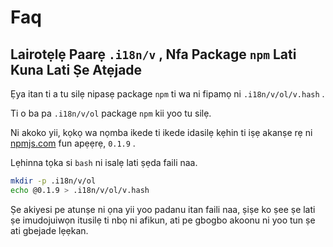 # Faq

## Lairotẹlẹ Paarẹ `.i18n/v` , Nfa Package `npm` Lati Kuna Lati Ṣe Atẹjade

Ẹya itan ti a tu silẹ nipasẹ package `npm` ti wa ni fipamọ ni `.i18n/v/ol/v.hash` .

Ti o ba pa `.i18n/v/ol` package `npm` kii yoo tu silẹ.

Ni akoko yii, kọkọ wa nọmba ikede ti ikede idasilẹ kẹhin ti iṣẹ akanṣe rẹ ni [npmjs.com](//npmjs.com) fun apẹẹrẹ, `0.1.9` .

Lẹhinna tọka si `bash` ni isalẹ lati ṣẹda faili naa.

```bash
mkdir -p .i18n/v/ol
echo @0.1.9 > .i18n/v/ol/v.hash
```

Ṣe akiyesi pe atunṣe ni ọna yii yoo padanu itan faili naa, ṣiṣe ko ṣee ṣe lati ṣe imudojuiwọn itusilẹ ti nbọ ni afikun, ati pe gbogbo akoonu ni yoo tun ṣe ati gbejade lẹẹkan.